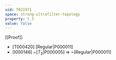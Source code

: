 ```yaml
---
uid: T021971
space: strong-ultrafilter-topology
property: t_3
value: false
---
```

[[Proof]]

* [T000420] [Regular|P000011]
* [I000146] ~[$T_3$|P000005] => ~[Regular|P000011]

